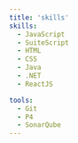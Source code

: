 ```yaml
---
title: 'skills'
skills:
  - JavaScript
  - SuiteScript
  - HTML
  - CSS
  - Java
  - .NET
  - ReactJS

tools:
  - Git
  - P4
  - SonarQube
---
```

